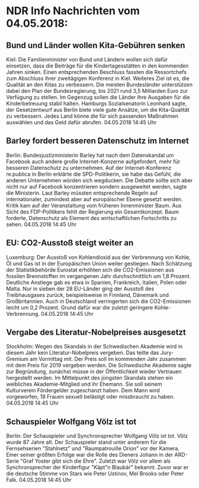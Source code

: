 # NDR Info Nachrichten vom 04.05.2018:


## Bund und Länder wollen Kita-Gebühren senken
Kiel: Die Familienminister von Bund und Ländern wollen sich dafür einsetzen, dass die Beiträge für die Kindertagesstätten in den kommenden Jahren sinken. Einen entsprechenden Beschluss fassten die Ressortchefs zum Abschluss ihrer zweitägigen Konferenz in Kiel. Weiteres Ziel ist es, die Qualität an den Kitas zu verbessern. Die meisten Bundesländer unterstützen dabei den Plan der Bundesregierung, bis 2021 rund 3,5 Milliarden Euro zur Verfügung zu stellen. Im Gegenzug sollen die Länder ihre Ausgaben für die Kinderbetreuung stabil halten. Hamburgs Sozialsenatorin Leonhard sagte, der Gesetzentwurf aus Berlin biete viele gute Ansätze, um die Kita-Qualität zu verbessern. Jedes Land könne die für sich passenden Maßnahmen auswählen und das Geld dafür abrufen. 04.05.2018 14:45 Uhr 

## Barley fordert besseren Datenschutz im Internet
Berlin:	Bundesjustizministerin Barley hat nach dem Datenskandal um Facebook auch andere große Internet-Konzerne aufgefordert, mehr für besseren Datenschutz zu unternehmen. Auf der Internet-Konferenz re:publica in Berlin erklärte die SPD-Politikerin, sie habe das Gefühl, die anderen Unternehmen würden sich wegducken. Die Debatte sollte sich aber nicht nur auf Facebook konzentrieren sondern ausgeweitet werden, sagte die Ministerin. Laut Barley müssten entsprechende Regeln auf internationaler, zumindest aber auf europäischer Ebene gesetzt werden. Kritik kam auf der Veranstaltung vom früheren Innenminister Baum. Aus Sicht des FDP-Politikers fehlt der Regierung ein Gesamtkonzept. Baum forderte, Datenschutz als Element des wirtschaftlichen Fortschritts zu sehen. 04.05.2018 14:45 Uhr 

## EU: CO2-Ausstoß steigt weiter an
Luxemburg:          Der Ausstoß von Kohlendioxid aus der Verbrennung von Kohle, Öl und Gas ist in der Europäischen Union weiter gestiegen. Nach Schätzung der Statistikbehörde Eurostat erhöhten sich die CO2-Emissionen aus fossilen Brennstoffen im vergangenen Jahr durchschnittlich um 1,8 Prozent. Deutliche Anstiege gab es etwa in Spanien, Frankreich, Italien, Polen oder Malta. Nur in sieben der 28 EU-Länder ging der Ausstoß des Treibhausgases zurück, beispielsweise in Finnland, Dänemark und Großbritannien. Auch in Deutschland verringerten sich die CO2-Emissionen leicht um 0,2 Prozent. Grund dafür war die zuletzt geringere Kohle-Verbrennung. 04.05.2018 14:45 Uhr 

## Vergabe des Literatur-Nobelpreises ausgesetzt
Stockholm: Wegen des Skandals in der Schwedischen Akademie wird in diesem Jahr kein Literatur-Nobelpreis vergeben. Das teilte das Jury-Gremium am Vormittag mit. Der Preis soll im kommenden Jahr zusammen mit dem Preis für 2019 vergeben werden. Die Schwedische Akademie sagte zur Begründung, zunächst müsse in der Öffentlichkeit wieder Vertrauen hergestellt werden. Im Mittelpunkt des jüngsten Skandals stehen ein weibliches Akademie-Mitglied und ihr Ehemann. Sie soll seinem Kulturverein Fördergelder zugeschanzt haben. Dem Mann wird vorgeworfen, 18 Frauen sexuell belästigt oder missbraucht zu haben. 04.05.2018 14:45 Uhr 

## Schauspieler Wolfgang Völz ist tot
Berlin: Der Schauspieler und Synchronsprecher Wolfgang Völz ist tot. Völz wurde 87 Jahre alt. Der Schauspieler stand unter anderem für die Fernsehserien "Stahlnetz" und "Raumpatrouille Orion" vor der Kamera. Einer seiner größten Erfolge war die Rolle des Dieners Johann in der ARD-Serie "Graf Yoster gibt sich die Ehre". Zuletzt war Völz vor allem als Synchronsprecher der Kinderfigur "Käpt"n Blaubär" bekannt. Zuvor war er die deutsche Stimme von Stars wie Peter Ustinov, Mel Brooks oder Peter Falk. 04.05.2018 14:45 Uhr 
